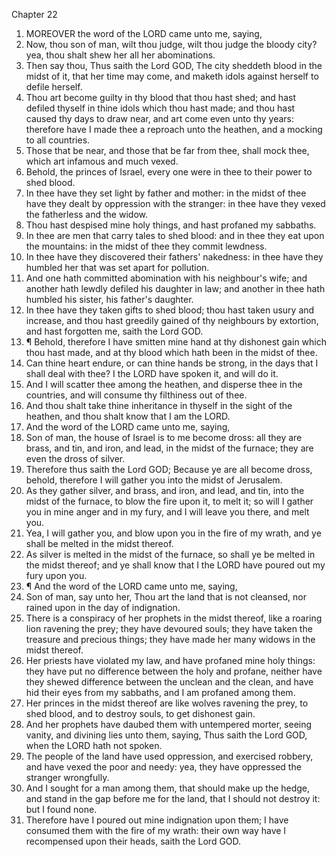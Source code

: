 

Chapter 22

1. MOREOVER the word of the LORD came unto me, saying,
2. Now, thou son of man, wilt thou judge, wilt thou judge the bloody city?  yea, thou shalt shew her all her abominations.
3. Then say thou, Thus saith the Lord GOD, The city sheddeth blood in the midst of it, that her time may come, and maketh idols against herself to defile herself.
4. Thou art become guilty in thy blood that thou hast shed; and hast defiled thyself in thine idols which thou hast made; and thou hast caused thy days to draw near, and art come even unto thy years: therefore have I made thee a reproach unto the heathen, and a mocking to all countries.
5. Those that be near, and those that be far from thee, shall mock thee, which art infamous and much vexed.
6. Behold, the princes of Israel, every one were in thee to their power to shed blood.
7. In thee have they set light by father and mother: in the midst of thee have they dealt by oppression with the stranger: in thee have they vexed the fatherless and the widow.
8. Thou hast despised mine holy things, and hast profaned my sabbaths.
9. In thee are men that carry tales to shed blood: and in thee they eat upon the mountains: in the midst of thee they commit lewdness.
10. In thee have they discovered their fathers' nakedness: in thee have they humbled her that was set apart for pollution.
11. And one hath committed abomination with his neighbour's wife; and another hath lewdly defiled his daughter in law; and another in thee hath humbled his sister, his father's daughter.
12. In thee have they taken gifts to shed blood; thou hast taken usury and increase, and thou hast greedily gained of thy neighbours by extortion, and hast forgotten me, saith the Lord GOD.
13. ¶ Behold, therefore I have smitten mine hand at thy dishonest gain which thou hast made, and at thy blood which hath been in the midst of thee.
14. Can thine heart endure, or can thine hands be strong, in the days that I shall deal with thee?  I the LORD have spoken it, and will do it.
15. And I will scatter thee among the heathen, and disperse thee in the countries, and will consume thy filthiness out of thee.
16. And thou shalt take thine inheritance in thyself in the sight of the heathen, and thou shalt know that I am the LORD.
17. And the word of the LORD came unto me, saying,
18. Son of man, the house of Israel is to me become dross: all they are brass, and tin, and iron, and lead, in the midst of the furnace; they are even the dross of silver.
19. Therefore thus saith the Lord GOD; Because ye are all become dross, behold, therefore I will gather you into the midst of Jerusalem.
20. As they gather silver, and brass, and iron, and lead, and tin, into the midst of the furnace, to blow the fire upon it, to melt it; so will I gather you in mine anger and in my fury, and I will leave you there, and melt you.
21. Yea, I will gather you, and blow upon you in the fire of my wrath, and ye shall be melted in the midst thereof.
22. As silver is melted in the midst of the furnace, so shall ye be melted in the midst thereof; and ye shall know that I the LORD have poured out my fury upon you.
23. ¶ And the word of the LORD came unto me, saying,
24. Son of man, say unto her, Thou art the land that is not cleansed, nor rained upon in the day of indignation.
25. There is a conspiracy of her prophets in the midst thereof, like a roaring lion ravening the prey; they have devoured souls; they have taken the treasure and precious things; they have made her many widows in the midst thereof.
26. Her priests have violated my law, and have profaned mine holy things: they have put no difference between the holy and profane, neither have they shewed difference between the unclean and the clean, and have hid their eyes from my sabbaths, and I am profaned among them.
27. Her princes in the midst thereof are like wolves ravening the prey, to shed blood, and to destroy souls, to get dishonest gain.
28. And her prophets have daubed them with untempered morter, seeing vanity, and divining lies unto them, saying, Thus saith the Lord GOD, when the LORD hath not spoken.
29. The people of the land have used oppression, and exercised robbery, and have vexed the poor and needy: yea, they have oppressed the stranger wrongfully.
30. And I sought for a man among them, that should make up the hedge, and stand in the gap before me for the land, that I should not destroy it: but I found none.
31. Therefore have I poured out mine indignation upon them; I have consumed them with the fire of my wrath: their own way have I recompensed upon their heads, saith the Lord GOD.
